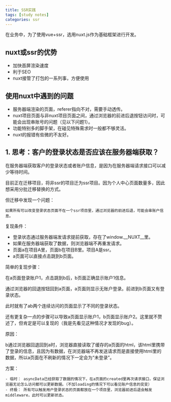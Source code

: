 ```yaml
---
title: SSR实践
tags: [study notes]
categories: ssr
---
```


在业务中，为了使用vue+ssr，选用nuxt.js作为基础框架进行开发。

## nuxt或ssr的优势

- 加快首屏渲染速度
- 利于SEO
- nuxt接管了打包的一系列事，方便使用

## 使用nuxt中遇到的问题

- 服务器端渲染的页面，referer指向不对，需要手动透传。
- nuxt项目页面与非nuxt项目页面之间，通过浏览器的前进后退按钮访问时，可能会出现串账号的问题（见以下问题1）。
- 功能特别多的脚手架，在碰见特殊需求时一般都不够灵活。
- nuxt的报错有些微的不友好。

## 1. 思考：客户的登录状态是否应该在服务器端获取？

在服务器端获取客户的登录状态或者账户信息，是因为在服务器端请求接口可以减少等待时间。

目前正在迁移项目，将非ssr的项目迁为ssr项目。因为个人中心页面数量多，因此想采用分批迁移替换的方式。

但迁移中发现一个问题：

` 如果所有可以改变登录状态页面不在一个ssr项目里，通过浏览器的前进后退，可能会串账户信息。 `


复现条件：
- 登录状态通过服务器端发请求提前获取，存在了window.__NUXT__里。
- 如果在服务器端获取了数据，则浏览器端不再重发请求。
- 页面a在项目A里，页面b在项目B里。项目A是ssr。
- a页面可以直接点击跳到b页面。

简单的复现步骤：

在a页面登录账户1，点击跳到b后，b页面正确显示账户1信息。

通过浏览器的回退按钮回到a页面，a页面则显示无账户登录。前进到b页面又有登录状态。

此时就有了ab两个连续访问的页面显示了不同的登录状态。

还有更复杂一点的步骤可以导致a页面显示账户1，b页面显示账户2。这里就不赘述了，但肯定是可以复现的（我是先看见这种情况才发现的bug）。

原因：

b通过浏览器回退回到a时，浏览器直接读取了缓存的a页面的html，该html里携带了登录的信息，且因为有数据，在浏览器端不再发送请求而是直接使用html里的数据，所以a页面在不刷新的情况下一定会为“未登录”。

方案：

    - 临时： asyncData已经获取了数据的情况下，在a页面的created里再次请求接口，保证浏览器无论怎么访问都可以更新数据。（不加loading的情况下可以看见账户信息的突变）
    - 终极： 所有可以触发用户登录状态的页面都放在一个项目里，浏览器前进后退会触发middleware，此时可以更新状态。

